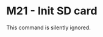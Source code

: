 <!--
Copyright (C) 2016,2017  Kevin O'Connor <kevin@koconnor.net>

This file may be distributed under the terms of the GNU GPLv3 license.
-->

# M21 - Init SD card

This command is silently ignored.